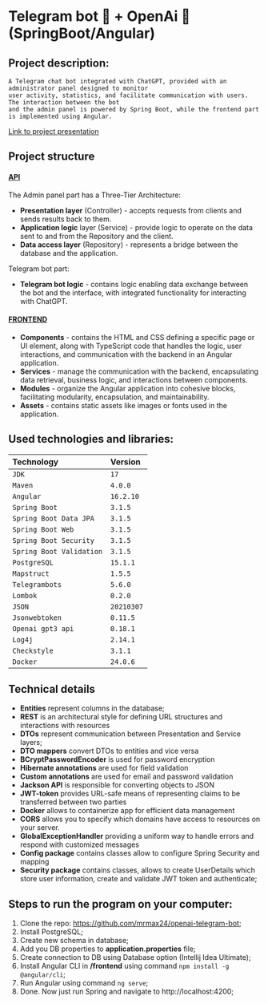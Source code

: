 # Telegram bot 🤖 + OpenAi 💬 (SpringBoot/Angular)
## Project description:
```
A Telegram chat bot integrated with ChatGPT, provided with an administrator panel designed to monitor
user activity, statistics, and facilitate communication with users. The interaction between the bot
and the admin panel is powered by Spring Boot, while the frontend part is implemented using Angular.
```

[Link to project presentation](https://www.youtube.com/watch?v=6HM09NYBk8w)

## Project structure

#### <u>API</u>
The Admin panel part has a Three-Tier Architecture:
- **Presentation layer** (Controller) - accepts requests from clients and sends results back to them.
- **Application logic** layer (Service) - provide logic to operate on the data sent to and from the Repository and the client.
- **Data access layer** (Repository) - represents a bridge between the database and the application.

Telegram bot part:
- **Telegram bot logic** - contains logic enabling data exchange between the bot and the interface, 
with integrated functionality for interacting with ChatGPT.

#### <u>FRONTEND</u>
- **Components** - contains the HTML and CSS defining a specific page or UI element, along with TypeScript code 
that handles the logic, user interactions, and communication with the backend in an Angular application.
- **Services** - manage the communication with the backend, encapsulating data retrieval, business logic, and interactions between components.
- **Modules** - organize the Angular application into cohesive blocks, facilitating modularity, encapsulation, and maintainability.
- **Assets** - contains static assets like images or fonts used in the application.

## Used technologies and libraries:
| Technology               | Version  |
|:-------------------------|:---------|
| `JDK`                    | `17`     |
| `Maven`                  | `4.0.0`  |
| `Angular`                | `16.2.10` |
| `Spring Boot`            | `3.1.5`  |
| `Spring Boot Data JPA`   | `3.1.5`  |
| `Spring Boot Web`        | `3.1.5`  |
| `Spring Boot Security`   | `3.1.5`  |
| `Spring Boot Validation` | `3.1.5`  |
| `PostgreSQL`             | `15.1.1` |
| `Mapstruct`              | `1.5.5`  |
| `Telegrambots`           | `5.6.0`  |
| `Lombok`                 | `0.2.0`  |
| `JSON`                   | `20210307` |
| `Jsonwebtoken`           | `0.11.5` |
| `Openai gpt3 api`        | `0.18.1` |
| `Log4j`                  | `2.14.1` |
| `Checkstyle`             | `3.1.1`  |
| `Docker`                 | `24.0.6` |

## Technical details
- **Entities** represent columns in the database;
- **REST** is an architectural style for defining URL structures and interactions with resources
- **DTOs** represent communication between Presentation and Service layers;
- **DTO mappers** convert DTOs to entities and vice versa
- **BCryptPasswordEncoder** is used for password encryption
- **Hibernate annotations** are used for field validation
- **Custom annotations** are used for email and password validation
- **Jackson API** is responsible for converting objects to JSON
- **JWT-token** provides URL-safe means of representing claims to be transferred between two parties
- **Docker** allows to containerize app for efficient data management
- **CORS** allows you to specify which domains have access to resources on your server.
- **GlobalExceptionHandler** providing a uniform way to handle errors and respond with customized messages
- **Config package** contains classes allow to configure Spring Security and mapping
- **Security package** contains classes, allows to create UserDetails which store user information,
create and validate JWT token and authenticate;


## Steps to run the program on your computer:
1. Clone the repo: https://github.com/mrmax24/openai-telegram-bot;
2. Install PostgreSQL;
3. Create new schema in database;
4. Add you DB properties to **application.properties** file;
5. Create connection to DB using Database option (Intellij Idea Ultimate);
6. Install Angular CLI in **/frontend** using command `npm install -g @angular/cli`;
7. Run Angular using command `ng serve`;
8. Done. Now just run Spring and navigate to http://localhost:4200;
